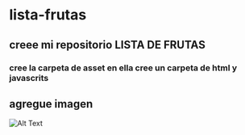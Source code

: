 # lista-frutas
## creee mi repositorio LISTA DE FRUTAS
### cree la carpeta de asset en ella cree un carpeta de html y javascrits
## agregue imagen
![Alt Text](imagenes/descarga.jpg)
